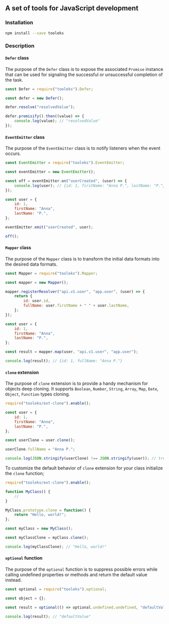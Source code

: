 ## A set of tools for JavaScript development

### Installation

```bash
npm install --save tooleks
```

### Description

#### `Defer` class

The purpose of the `Defer` class is to expose the associated `Promise` instance that can be used for signaling the successful or unsuccessful completion of the task.

```JavaScript
const Defer = require("tooleks").Defer;

const defer = new Defer();

defer.resolve("resolvedValue");

defer.promisify().then((value) => {
    console.log(value); // "resolvedValue"
});
```

#### `EventEmitter` class

The purpose of the `EventEmitter` class is to notify listeners when the event occurs.

```JavaScript
const EventEmitter = require("tooleks").EventEmitter;

const eventEmitter = new EventEmitter();

const off = eventEmitter.on("userCreated", (user) => {
    console.log(user); // {id: 1, firstName: "Anna P.", lastName: "P."}
});

const user = {
    id: 1,
    firstName: "Anna",
    lastName: "P.",
};

eventEmitter.emit("userCreated", user);

off();
```

#### `Mapper` class

The purpose of the `Mapper` class is to transform the initial data formats into the desired data formats.

```JavaScript
const Mapper = require("tooleks").Mapper;

const mapper = new Mapper();

mapper.registerResolver("api.v1.user", "app.user", (user) => {
    return {
        id: user.id,
        fullName: user.firstName + " " + user.lastName,
    };
});

const user = {
    id: 1,
    firstName: "Anna",
    lastName: "P.",
};

const result = mapper.map(user, "api.v1.user", "app.user");

console.log(result); // {id: 1, fullName: "Anna P."}
```

#### `clone` extension

The purpose of `clone` extension is to provide a handy mechanism for objects deep cloning. It supports `Boolean`, `Number`, `String`, `Array`, `Map`, `Date`, `Object`, `Function` types cloning.

```JavaScript
require("tooleks/ext-clone").enable();

const user = {
    id: 1,
    firstName: "Anna",
    lastName: "P.",
};

const userClone = user.clone();

userClone.fullName = "Anna P.";

console.log(JSON.stringify(userClone) !== JSON.stringify(user)); // true
```

To customize the default behavior of `clone` extension for your class initialize the `clone` function;

```JavaScript
require("tooleks/ext-clone").enable();

function MyClass() {
    //
}

MyClass.prototype.clone = function() {
    return "Hello, world!";
};

const myClass = new MyClass();

const myClassClone = myClass.clone();

console.log(myClassClone); // "Hello, world!"
```

#### `optional` function

The purpose of the `optional` function is to suppress possible errors while calling undefined properties or methods and return the default value instead.

```JavaScript
const optional = require("tooleks").optional;

const object = {};

const result = optional(() => optional.undefined.undefined, "defaultValue");

console.log(result); // "defaultValue"
```
